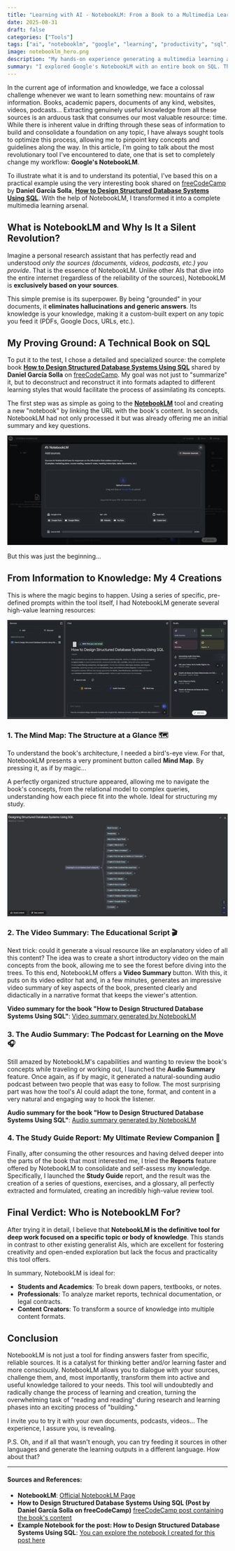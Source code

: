 ```yaml
---
title: "Learning with AI - NotebookLM: From a Book to a Multimedia Learning Platform"
date: 2025-08-31
draft: false
categories: ["Tools"]
tags: ["ai", "notebooklm", "google", "learning", "productivity", "sql", "mind map"]
image: notebooklm_hero.png
description: "My hands-on experience generating a multimedia learning and study platform from a book about SQL using Google's AI tool, NotebookLM."
summary: "I explored Google's NotebookLM with an entire book on SQL. The result isn't just a study summary; it's a mind map, a video script, a podcast, and a complete study guide. Here's how this AI is revolutionizing the way we learn."
---
```


In the current age of information and knowledge, we face a colossal challenge whenever we want to learn something new: mountains of raw information. Books, academic papers, documents of any kind, websites, videos, podcasts... Extracting genuinely useful knowledge from all these sources is an arduous task that consumes our most valuable resource: time. While there is inherent value in drifting through these seas of information to build and consolidate a foundation on any topic, I have always sought tools to optimize this process, allowing me to pinpoint key concepts and guidelines along the way. In this article, I'm going to talk about the most revolutionary tool I've encountered to date, one that is set to completely change my workflow: **Google's NotebookLM**.

To illustrate what it is and to understand its potential, I've based this on a practical example using the very interesting book shared on [freeCodeCamp](https://www.freecodecamp.org/) by **Daniel García Solla**, [**How to Design Structured Database Systems Using SQL**](https://www.freecodecamp.org/news/how-to-design-structured-database-systems-using-sql-full-book/). With the help of NotebookLM, I transformed it into a complete multimedia learning arsenal.

## What is NotebookLM and Why Is It a Silent Revolution?

Imagine a personal research assistant that has perfectly read and understood *only the sources (documents, videos, podcasts, etc.) you provide*. That is the essence of NotebookLM. Unlike other AIs that dive into the entire internet (regardless of the reliability of the sources), NotebookLM is **exclusively based on your sources**.

This simple premise is its superpower. By being "grounded" in your documents, it **eliminates hallucinations and generic answers**. Its knowledge is your knowledge, making it a custom-built expert on any topic you feed it (PDFs, Google Docs, URLs, etc.).

## My Proving Ground: A Technical Book on SQL

To put it to the test, I chose a detailed and specialized source: the complete book [**How to Design Structured Database Systems Using SQL**](https://www.freecodecamp.org/news/how-to-design-structured-database-systems-using-sql-full-book/) shared by **Daniel García Solla** on [freeCodeCamp](https://www.freecodecamp.org/).
My goal was not just to "summarize" it, but to deconstruct and reconstruct it into formats adapted to different learning styles that would facilitate the process of assimilating its concepts.

The first step was as simple as going to the [**NotebookLM**](https://notebooklm.google.com/) tool and creating a new "notebook" by linking the URL with the book's content. In seconds, NotebookLM had not only processed it but was already offering me an initial summary and key questions.

![Page for adding sources to NotebookLM](notebooklm_creation.png)

But this was just the beginning...

## From Information to Knowledge: My 4 Creations

This is where the magic begins to happen. Using a series of specific, pre-defined prompts within the tool itself, I had NotebookLM generate several high-value learning resources:

![Menu in NotebookLM for generating learning resources](notebooklm_menu.png)

### 1. The Mind Map: The Structure at a Glance 🗺️

To understand the book's architecture, I needed a bird's-eye view. For that, NotebookLM presents a very prominent button called **Mind Map**. By pressing it, as if by magic...

A perfectly organized structure appeared, allowing me to navigate the book's concepts, from the relational model to complex queries, understanding how each piece fit into the whole. Ideal for structuring my study.

![Example of a mind map](notebooklm_mental_map.png)

### 2. The Video Summary: The Educational Script 🎬

Next trick: could it generate a visual resource like an explanatory video of all this content? The idea was to create a short introductory video on the main concepts from the book, allowing me to see the forest before diving into the trees. To this end, NotebookLM offers a **Video Summary** button. With this, it puts on its video editor hat and, in a few minutes, generates an impressive video summary of key aspects of the book, presented clearly and didactically in a narrative format that keeps the viewer's attention.

**Video summary for the book "How to Design Structured Database Systems Using SQL"**: [Video summary generated by NotebookLM](https://notebooklm.google.com/notebook/b84af865-6950-4686-bb15-0b27e8cc6871?artifactId=3b5fdafe-ce67-4c5b-9c7d-1d1ceba8dd5c)

### 3. The Audio Summary: The Podcast for Learning on the Move 🎧

Still amazed by NotebookLM's capabilities and wanting to review the book's concepts while traveling or working out, I launched the **Audio Summary** feature. Once again, as if by magic, it generated a natural-sounding audio podcast between two people that was easy to follow. The most surprising part was how the tool's AI could adapt the tone, format, and content in a very natural and engaging way to hook the listener.

**Audio summary for the book "How to Design Structured Database Systems Using SQL"**: [Audio summary generated by NotebookLM](https://notebooklm.google.com/notebook/b84af865-6950-4686-bb15-0b27e8cc6871?artifactId=39632a28-da97-4fdf-a8d1-2bf785123896)

### 4. The Study Guide Report: My Ultimate Review Companion 📝

Finally, after consuming the other resources and having delved deeper into the parts of the book that most interested me, I tried the **Reports** feature offered by NotebookLM to consolidate and self-assess my knowledge. Specifically, I launched the **Study Guide** report, and the result was the creation of a series of questions, exercises, and a glossary, all perfectly extracted and formulated, creating an incredibly high-value review tool.

## Final Verdict: Who is NotebookLM For?

After trying it in detail, I believe that **NotebookLM is the definitive tool for deep work focused on a specific topic or body of knowledge**. This stands in contrast to other existing generalist AIs, which are excellent for fostering creativity and open-ended exploration but lack the focus and practicality this tool offers.

In summary, NotebookLM is ideal for:
* **Students and Academics**: To break down papers, textbooks, or notes.
* **Professionals**: To analyze market reports, technical documentation, or legal contracts.
* **Content Creators**: To transform a source of knowledge into multiple content formats.

## Conclusion

NotebookLM is not just a tool for finding answers faster from specific, reliable sources. It is a catalyst for thinking better and/or learning faster and more consciously. NotebookLM allows you to dialogue with your sources, challenge them, and, most importantly, transform them into active and useful knowledge tailored to your needs. This tool will undoubtedly and radically change the process of learning and creation, turning the overwhelming task of "reading and reading" during research and learning phases into an exciting process of "building."

I invite you to try it with your own documents, podcasts, videos... The experience, I assure you, is revealing.

P.S. Oh, and if all that wasn't enough, you can try feeding it sources in other languages and generate the learning outputs in a different language. How about that?

---

#### Sources and References:

* **NotebookLM**: [Official NotebookLM Page](https://notebooklm.google.com/)
* **How to Design Structured Database Systems Using SQL (Post by Daniel García Solla on freeCodeCamp)** [freeCodeCamp post containing the book's content](https://www.freecodecamp.org/news/how-to-design-structured-database-systems-using-sql-full-book/)
* **Example Notebook for the post: How to Design Structured Database Systems Using SQL**: [You can explore the notebook I created for this post here](https://notebooklm.google.com/notebook/b84af865-6950-4686-bb15-0b27e8cc6871)